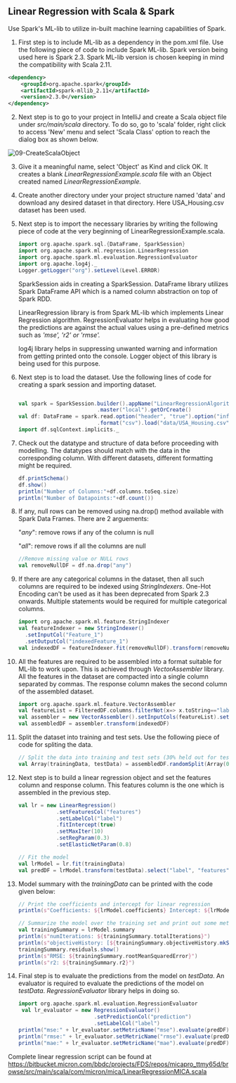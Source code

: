 ## Linear Regression with Scala & Spark

Use Spark's ML-lib to utilize in-built machine learning capabilities of Spark.

1. First step is to include ML-lib as a dependency in the pom.xml file. Use the following piece of code to include Spark ML-lib. Spark version being used here is Spark 2.3. Spark ML-lib version is chosen keeping in mind the compatibility with Scala 2.11.

```xml
<dependency>
    <groupId>org.apache.spark</groupId>
    <artifactId>spark-mllib_2.11</artifactId>
    <version>2.3.0</version>
</dependency>
```

2. Next step is to go to your project in IntelliJ and create a Scala object file under *src/main/scala* directory. To do so, go to 'scala' folder, right click to access 'New' menu and select 'Scala Class' option to reach the dialog box as shown below.

![09-CreateScalaObject](./img/09-CreateScalaObject.PNG)

3. Give it a meaningful name, select 'Object' as Kind and click OK. It creates a blank *LinearRegressionExample.scala* file with an Object created named *LinearRegressionExample.*

4. Create another directory under your project structure named 'data' and download any desired dataset in that directory. Here USA_Housing.csv dataset has been used.

5. Next step is to import the necessary libraries by writing the following piece of code at the very beginning of LinearRegressionExample.scala. 

   ```scala
   import org.apache.spark.sql.{DataFrame, SparkSession}
   import org.apache.spark.ml.regression.LinearRegression
   import org.apache.spark.ml.evaluation.RegressionEvaluator
   import org.apache.log4j._
   Logger.getLogger("org").setLevel(Level.ERROR)
   ```

   SparkSession aids in creating a SparkSession. DataFrame library utilizes Spark DataFrame API which is a named column abstraction on top of Spark RDD.

   LinearRegression library is from Spark ML-lib which implements Linear Regression algorithm. RegressionEvaluator helps in evaluating how good the predictions are against the actual values using a pre-defined metrics such as *'mse', 'r2' or 'rmse'.*

   log4j library helps in suppressing unwanted warning and information from getting printed onto the console. Logger object of this library is being used for this purpose.

6. Next step is to load the dataset. Use the following lines of code for creating a spark session and importing dataset.

   ```scala
   
   val spark = SparkSession.builder().appName("LinearRegressionAlgorithm")
     						.master("local").getOrCreate()
   val df: DataFrame = spark.read.option("header", "true").option("inferSchema", "true")
    						.format("csv").load("data/USA_Housing.csv")
   import df.sqlContext.implicits._
   ```

7. Check out the datatype and structure of data before proceeding with modelling. The datatypes should match with the data in the corresponding column. With different datasets, different formatting might be required.

   ```scala 
   df.printSchema()
   df.show()
   println("Number of Columns:"+df.columns.toSeq.size)
   println("Number of Datapoints:"+df.count())
   ```

8. If any, null rows can be removed using na.drop() method available with Spark Data Frames. There are 2 arguements:

   "*any*": remove rows if any of the column is null

   "*all*": remove rows if all the columns are null

   ```scala 
   //Remove missing value or NULL rows
   val removeNullDF = df.na.drop("any")
   ```

9. If there are any categorical columns in the dataset, then all such columns are required to be indexed using *StringIndexers*. One-Hot Encoding can't be used as it has been deprecated from Spark 2.3 onwards. Multiple statements would be required for multiple categorical columns.

   ```scala
   import org.apache.spark.ml.feature.StringIndexer
   val featureIndexer = new StringIndexer()
     .setInputCol("Feature_1")
     .setOutputCol("indexedFeature_1")
   val indexedDF = featureIndexer.fit(removeNullDF).transform(removeNullDF)
   ```

10. All the features are required to be assembled into a format suitable for ML-lib to work upon. This is achieved through *VectorAssembler* library. All the features in the dataset are compacted into a single column separated by commas. The response column makes the second column of the assembled dataset.

    ```scala 
    import org.apache.spark.ml.feature.VectorAssembler
    val featureList = FilteredDF.columns.filterNot(x=> x.toString=="label")
    val assembler = new VectorAssembler().setInputCols(featureList).setOutputCol("features")
    val assembledDF = assembler.transform(indexedDF)
    ```

11. Split the dataset into training and test sets. Use the following piece of code for spliting the data.

    ```scala
    // Split the data into training and test sets (30% held out for testing).
    val Array(trainingData, testData) = assembledDF.randomSplit(Array(0.7, 0.3))
    ```

12. Next step is to build a linear regression object and set the features column and response column. This features column is the one which is assembled in the previous step.

    ```scala 
    val lr = new LinearRegression()
    			.setFeaturesCol("features")
    			.setLabelCol("label")
    			.fitIntercept(true)
    	        .setMaxIter(10)
                .setRegParam(0.3)
                .setElasticNetParam(0.8)
    
    // Fit the model
    val lrModel = lr.fit(trainingData)
    val predDF = lrModel.transform(testData).select("label", "features","prediction")
    ```

13. Model summary with the *trainingData* can be printed with the code given below:

    ```scala 
    // Print the coefficients and intercept for linear regression
    println(s"Coefficients: ${lrModel.coefficients} Intercept: ${lrModel.intercept}")
    
    // Summarize the model over the training set and print out some metrics
    val trainingSummary = lrModel.summary
    println(s"numIterations: ${trainingSummary.totalIterations}")
    println(s"objectiveHistory: [${trainingSummary.objectiveHistory.mkString(",")}]")
    trainingSummary.residuals.show()
    println(s"RMSE: ${trainingSummary.rootMeanSquaredError}")
    println(s"r2: ${trainingSummary.r2}")
    ```

14. Final step is to evaluate the predictions from the model on *testData*. An evaluator is required to evaluate the predictions of the model on *testData*. *RegressionEvaluator* library helps in doing so.

    ```scala 
    import org.apache.spark.ml.evaluation.RegressionEvaluator
     val lr_evaluator = new RegressionEvaluator()
                            .setPredictionCol("prediction")
                            .setLabelCol("label")
    println("mse:" + lr_evaluator.setMetricName("mse").evaluate(predDF))
    println("rmse:" + lr_evaluator.setMetricName("rmse").evaluate(predDF))
    println("mae:" + lr_evaluator.setMetricName("mae").evaluate(predDF))
    ```

Complete linear regression script can be found at https://bitbucket.micron.com/bbdc/projects/FDS/repos/micapro_ttmy65d/browse/src/main/scala/com/micron/mica/LinearRegressionMICA.scala

